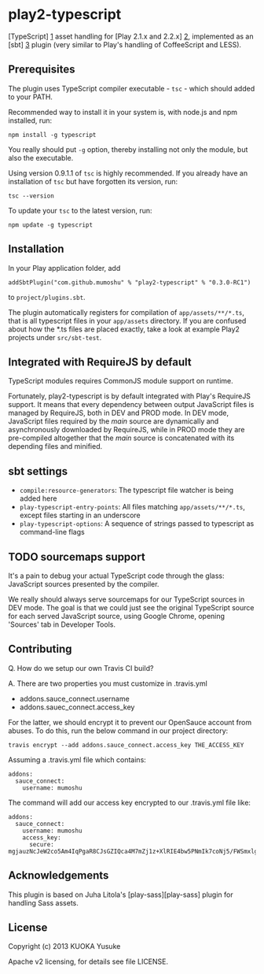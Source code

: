 play2-typescript
===========

[TypeScript] [1] asset handling for [Play 2.1.x and 2.2.x] [2], implemented as an [sbt] [3]
plugin (very similar to Play's handling of CoffeeScript and LESS).

Prerequisites
-------------

The plugin uses TypeScript compiler executable - `tsc` - which should added to your PATH.

Recommended way to install it in your system is, with node.js and npm installed, run:

    npm install -g typescript

You really should put `-g` option, thereby installing not only the module, but also the executable.

Using version 0.9.1.1 of `tsc` is highly recommended.
If you already have an installation of `tsc` but have forgotten its version, run:

    tsc --version

To update your `tsc` to the latest version, run:

    npm update -g typescript

Installation
------------

In your Play application folder, add

    addSbtPlugin("com.github.mumoshu" % "play2-typescript" % "0.3.0-RC1")

to `project/plugins.sbt`.

The plugin automatically registers for compilation of `app/assets/**/*.ts`, that is all typescript files in your `app/assets` directory.
If you are confused about how the *.ts files are placed exactly, take a look at example Play2 projects under `src/sbt-test`.

Integrated with RequireJS by default
------------------------------------

TypeScript modules requires CommonJS module support on runtime.

Fortunately, play2-typescript is by default integrated with Play's RequireJS support.
It means that every dependency between output JavaScript files is managed by RequireJS, both in DEV and PROD mode.
In DEV mode, JavaScript files required by the *main* source are dynamically and asynchronously downloaded by RequireJS,
while in PROD mode they are pre-compiled altogether that the *main* source is concatenated with its depending files
and minified.

sbt settings
------------

  - `compile:resource-generators`: The typescript file watcher is being added here
  - `play-typescript-entry-points`: All files matching `app/assets/**/*.ts`, except files starting in an underscore
  - `play-typescript-options`: A sequence of strings passed to typescript as command-line flags

TODO sourcemaps support
-----------------------

It's a pain to debug your actual TypeScript code through the glass: JavaScript sources presented by the compiler.

We really should always serve sourcemaps for our TypeScript sources in DEV mode.
The goal is that we could just see the original TypeScript source for each served JavaScript source,
using Google Chrome, opening 'Sources' tab in Developer Tools.

Contributing
------------

Q. How do we setup our own Travis CI build?

A. There are two properties you must customize in .travis.yml

- addons.sauce_connect.username
- addons.sauec_connect.access_key

For the latter, we should encrypt it to prevent our OpenSauce account from abuses.
To do this, run the below command in our project directory:

    travis encrypt --add addons.sauce_connect.access_key THE_ACCESS_KEY

Assuming a .travis.yml file which contains:

    addons:
      sauce_connect:
        username: mumoshu

The command will add our access key encrypted to our .travis.yml file like:

    addons:
      sauce_connect:
        username: mumoshu
        access_key:
          secure: mgjauzNcJeW2co5Am4IqPgaR8CJsGZIQca4M7mZj1z+XlRIE4bw5PNmIk7coNj5/FWSmxlgT1vdK2G2pj4R2u+pl89zdeoBaLSffrFa0sHa2IOg6+UZiAB0EYUACChO9A8gVXd78n/zq52Q0Kj38SjsFnj/G/EsN7zbPqbY0Uis=

Acknowledgements
----------------

This plugin is based on Juha Litola's [play-sass][play-sass] plugin for handling Sass assets.

License
-------

Copyright (c) 2013 KUOKA Yusuke

Apache v2 licensing, for details see file LICENSE.

[1]: http://www.typescriptlang.org/
[2]: http://www.playframework.org/
[3]: https://github.com/harrah/xsbt
